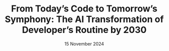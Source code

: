 ---
short_name: "TOSEM"
title: "From Today’s Code to Tomorrow’s Symphony: The AI Transformation of Developer’s Routine by 2030"
authors: "<b>Ketai Qiu</b>, Niccolò Puccinelli, Matteo Ciniselli, Luca Di Grazia"
long_name: "ACM Transactions on Software Engineering and Methodology"
doi: "https://doi.org/10.1145/3709353"
pdf: "resources/pdf/Ketai-Qiu-FSE2024-SE2030.pdf"
bibtex: "resources/bibtex/Ketai-Qiu-TOSEM-SE2030.bib"
year: "2024"
date: "15 November 2024"
---